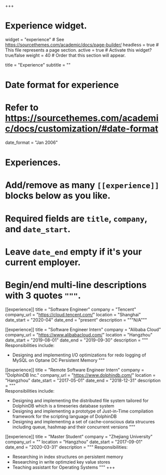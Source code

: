 +++
# Experience widget.
widget = "experience"  # See https://sourcethemes.com/academic/docs/page-builder/
headless = true  # This file represents a page section.
active = true  # Activate this widget? true/false
weight = 40  # Order that this section will appear.

title = "Experience"
subtitle = ""

# Date format for experience
#   Refer to https://sourcethemes.com/academic/docs/customization/#date-format
date_format = "Jan 2006"

# Experiences.
#   Add/remove as many `[[experience]]` blocks below as you like.
#   Required fields are `title`, `company`, and `date_start`.
#   Leave `date_end` empty if it's your current employer.
#   Begin/end multi-line descriptions with 3 quotes `"""`.

[[experience]]
  title = "Software Engineer"
  company = "Tencent"
  company_url = "https://cloud.tencent.com/"
  location = "Shanghai"
  date_start = "2020-04"
  date_end = "present"
  description = """N/A"""

[[experience]]
  title = "Software Engineer Intern"
  company = "Alibaba Cloud"
  company_url = "https://www.alibabacloud.com/"
  location = "Hangzhou"
  date_start = "2019-08-01"
  date_end = "2019-09-30"
  description = """  
  Responsibilities include:
  
  * Designing and implementing I/O optimizations for redo logging of MySQL on Optane DC Persistent Memory
  """

[[experience]]
  title = "Remote Software Engineer Intern"
  company = "DolphinDB Inc."
  company_url = "https://www.dolphindb.com/"
  location = "Hangzhou"
  date_start = "2017-05-01"
  date_end = "2018-12-31"
  description = """  
  Responsibilities include:
  
  * Designing and implementing the distributed file system tailored for DolphinDB which is a timeseries database system
  * Designing and implementing a prototype of Just-in-Time compilation framework for the scripting language of DolphinDB
  * Designing and implementing a set of cache-conscious data strucures including queue, hashmap and their concurrent versions
  """ 

[[experience]]
  title = "Master Student"
  company = "Zhejiang University"
  company_url = ""
  location = "Hangzhou"
  date_start = "2017-09-01"
  date_end = "2020-03-31"
  description = """
  Responsibilities:

  * Researching in index structures on persistent memory
  * Researching in write optimzied key value stores
  * Teaching assistant for Operating Systems
  """
+++
